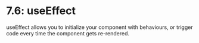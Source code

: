 # 7.6: useEffect

useEffect allows you to initialize your component with behaviours, or trigger code every time the component gets re-rendered.
